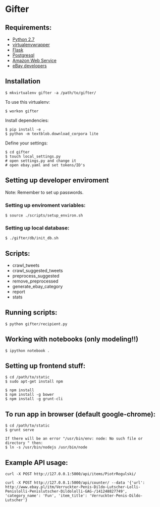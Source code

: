 # Gifter

## Requirements:
 * [Python 2.7](https://www.python.org/download/releases/2.7/)
 * [virtualenvwrapper](https://virtualenvwrapper.readthedocs.org/en/latest/)
 * [Flask](http://flask.pocoo.org/)
 * [Postgresql](http://www.postgresql.org.pl/)
 * [Amazon Web Service](http://aws.amazon.com/)
 * [eBay developers](go.developer.ebay.com)

## Installation

```
$ mkvirtualenv gifter -a /path/to/gifter/
```
To use this virtualenv:
```
$ workon gifter
```

Install dependencies:
```
$ pip install -e .
$ python -m textblob.download_corpora lite
```

Define your settings:

```
$ cd gifter
$ touch local_settings.py
# open settings.py and change it
# open ebay.yaml and set tokens/ID's
```

## Setting up developer enviroment

Note: Remember to set up passwords.

### Setting up enviroment variables:
```
$ source ./scripts/setup_environ.sh
```

### Setting up local database:
```
$ ./gifter/db/init_db.sh
```

## Scripts:

* crawl_tweets
* crawl_suggested_tweets
* preprocess_suggested
* remove_preprocessed
* generate_ebay_category
* report
* stats

## Running scripts:
```
$ python gifter/recipient.py
```

## Working with notebooks (only modeling!!)
```
$ ipython notebook .
```

## Setting up frontend stuff:
```
$ cd /path/to/static
$ sudo apt-get install npm

$ npm install
$ npm install -g bower
$ npm install -g grunt-cli

```

## To run app in browser (default google-chrome):
```
$ cd /path/to/static
$ grunt serve

If there will be an error "/usr/bin/env: node: No such file or directory " then:
$ ln -s /usr/bin/nodejs /usr/bin/node
```

## Example API usage:
```
curl -X POST http://127.0.0.1:5000/api/items/PiotrRogulski/
```

```
curl -X POST http://127.0.0.1:5000/api/counter/ --data '{'url': http://www.ebay.pl/itm/Verruckter-Penis-Dildo-Lutscher-Lolli-Penislolli-Penislutscher-Dildololli-GAG-/141248827749', 'category_name': 'Fun', 'item_title': 'Verruckter-Penis-Dildo-Lutscher'}
```